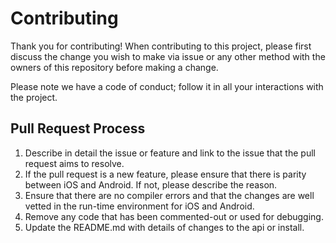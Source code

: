 # Contributing

Thank you for contributing! When contributing to this project, please first
discuss the change you wish to make via issue or any other method with the
owners of this repository before making a change.

Please note we have a code of conduct; follow it in all your interactions with
the project.

## Pull Request Process

1. Describe in detail the issue or feature and link to the issue that the pull
   request aims to resolve.
2. If the pull request is a new feature, please ensure that there is parity
   between iOS and Android. If not, please describe the reason.
3. Ensure that there are no compiler errors and that the changes are well vetted
   in the run-time environment for iOS and Android.
4. Remove any code that has been commented-out or used for debugging.
5. Update the README.md with details of changes to the api or install.
